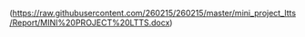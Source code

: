 (https://raw.githubusercontent.com/260215/260215/master/mini_project_ltts/Report/MINI%20PROJECT%20LTTS.docx)
